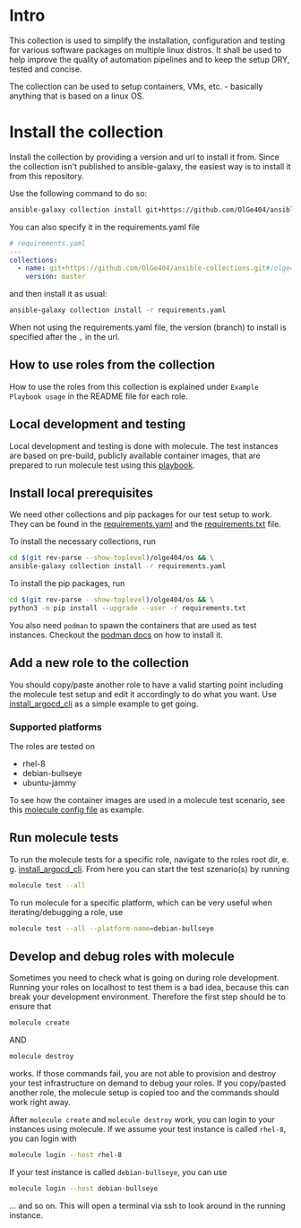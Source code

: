 # Intro
This collection is used to simplify the installation, configuration and testing for various software packages on multiple linux distros.
It shall be used to help improve the quality of automation pipelines and to keep the setup DRY, tested and concise.

The collection can be used to setup containers, VMs, etc. - basically anything that is based on a linux OS.

# Install the collection
Install the collection by providing a version and url to install it from.
Since the collection isn't published to ansible-galaxy, the easiest way is to install it from this repository.

Use the following command to do so:
```bash
ansible-galaxy collection install git+https://github.com/OlGe404/ansible-collections.git#/olge404/os/,master
```

You can also specify it in the requirements.yaml file
```yaml
# requirements.yaml
---
collections:
  - name: git+https://github.com/OlGe404/ansible-collections.git#/olge404/os/
    version: master
```

and then install it as usual:
```bash
ansible-galaxy collection install -r requirements.yaml
```

When not using the requirements.yaml file, the version (branch) to install is specified after the `,` in the url.

## How to use roles from the collection
How to use the roles from this collection is explained under ``Example Playbook usage`` in the README file for each role.

## Local development and testing
Local development and testing is done with molecule. The test instances are based on pre-build, publicly available container images, that are prepared to run molecule test using this [playbook](shared/prepare-container.yaml).

## Install local prerequisites
We need other collections and pip packages for our test setup to work. They can be found in the [requirements.yaml](requirements.yaml) and the [requirements.txt](requirements.txt) file.

To install the necessary collections, run
```bash
cd $(git rev-parse --show-toplevel)/olge404/os && \
ansible-galaxy collection install -r requirements.yaml
```

To install the pip packages, run
```bash
cd $(git rev-parse --show-toplevel)/olge404/os && \
python3 -m pip install --upgrade --user -r requirements.txt
```

You also need `podman` to spawn the containers that are used as test instances. Checkout the [podman docs](https://podman.io/docs/installation) on how to install it.

## Add a new role to the collection
You should copy/paste another role to have a valid starting point including the molecule test setup and edit it accordingly to do what you want.
Use [install_argocd_cli](roles/install_argocd_cli/README.md) as a simple example to get going.

### Supported platforms
The roles are tested on
* rhel-8
* debian-bullseye
* ubuntu-jammy

To see how the container images are used in a molecule test scenario, see this [molecule config file](roles/distro_packages/molecule/default/molecule.yml) as example.

## Run molecule tests
To run the molecule tests for a specific role, navigate to the roles root dir, e. g. [install_argocd_cli](roles/install_argocd_cli/).
From here you can start the test szenario(s) by running 

```bash
molecule test --all
```

To run molecule for a specific platform, which can be very useful when iterating/debugging a role, use

```bash
molecule test --all --platform-name=debian-bullseye
```

## Develop and debug roles with molecule
Sometimes you need to check what is going on during role development. Running your roles on localhost to test them is a bad idea, because this can break your development environment. Therefore the first step should be to ensure that
```bash
molecule create
```

AND

```bash
molecule destroy
```

works. If those commands fail, you are not able to provision and destroy your test infrastructure on demand to debug your roles.
If you copy/pasted another role, the molecule setup is copied too and the commands should work right away.

After ``molecule create`` and ``molecule destroy`` work, you can login to your instances using molecule.
If we assume your test instance is called ``rhel-8``, you can login with
```bash
molecule login --host rhel-8
```

If your test instance is called ``debian-bullseye``, you can use
```bash
molecule login --host debian-bullseye
```

... and so on. This will open a terminal via ssh to look around in the running instance.

